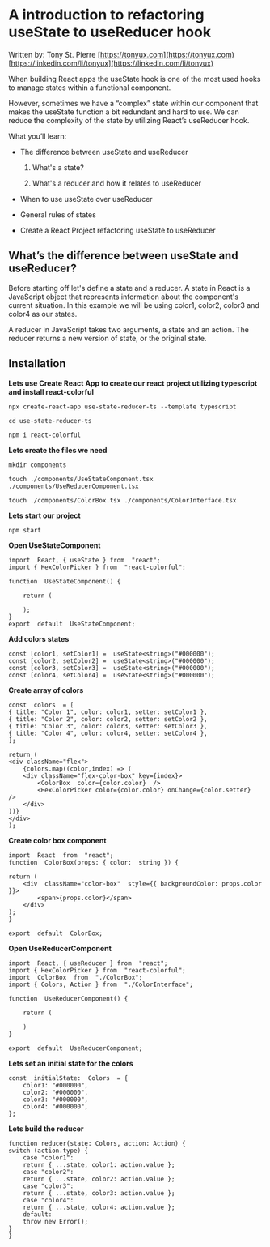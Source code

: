 # A introduction to refactoring useState to useReducer hook


Written by: Tony St. Pierre
[https://tonyux.com](https://tonyux.com)
[https://linkedin.com/li/tonyux](https://linkedin.com/li/tonyux)

When building React apps the useState hook is one of the most used hooks to manage states within a functional component.

However, sometimes we have a “complex” state within our component that makes the useState function a bit redundant and hard to use. We can reduce the complexity of the state by utilizing React’s useReducer hook.
  

What you’ll learn:

-   The difference between useState and useReducer
    
	1.  What's a state?
    
	2.  What's a reducer and how it relates to useReducer
    
-   When to use useState over useReducer
    
-   General rules of states
    
-   Create a React Project refactoring useState to useReducer

## What’s the difference between useState and useReducer?

Before starting off let's define a state and a reducer. A state in React is a JavaScript object that represents information about the component's current situation. In this example we will be using color1, color2, color3 and color4 as our states.

A reducer in JavaScript takes two arguments, a state and an action. The reducer returns a new version of state, or the original state.


## Installation



**Lets use Create React App to create our react project utilizing typescript and install react-colorful**

    npx create-react-app use-state-reducer-ts --template typescript
    
    cd use-state-reducer-ts
    
    npm i react-colorful

    
**Lets create the files we need**

    mkdir components
    
    touch ./components/UseStateComponent.tsx ./components/UseReducerComponent.tsx
    
    touch ./components/ColorBox.tsx ./components/ColorInterface.tsx


**Lets start our project**

    npm start

**Open UseStateComponent**

    import  React, { useState } from  "react";
    import { HexColorPicker } from  "react-colorful";

    function  UseStateComponent() {
    
	    return (
	    
	    );
    }
    export  default  UseStateComponent;

**Add colors states**

    const [color1, setColor1] =  useState<string>("#000000");
    const [color2, setColor2] =  useState<string>("#000000");
    const [color3, setColor3] =  useState<string>("#000000");
    const [color4, setColor4] =  useState<string>("#000000");

**Create array of colors**

    const  colors  = [
    { title: "Color 1", color: color1, setter: setColor1 },
    { title: "Color 2", color: color2, setter: setColor2 },
    { title: "Color 3", color: color3, setter: setColor3 },
    { title: "Color 4", color: color4, setter: setColor4 },
    ];

    return (
    <div className="flex">
	    {colors.map((color,index) => (
	    <div className="flex-color-box" key={index}>
			<ColorBox  color={color.color}  />
		    <HexColorPicker color={color.color} onChange={color.setter}  />
	    </div>
    ))}
    </div>
    );

**Create color box component**

    import  React  from  "react";
    function  ColorBox(props: { color:  string }) {
    
    return (
	    <div  className="color-box"  style={{ backgroundColor: props.color }}>
		    <span>{props.color}</span>
	    </div>
    );
    }

    export  default  ColorBox;



**Open UseReducerComponent**

    import  React, { useReducer } from  "react";
    import { HexColorPicker } from  "react-colorful";
    import  ColorBox  from  "./ColorBox";
    import { Colors, Action } from  "./ColorInterface";
    
    function  UseReducerComponent() {
  
	    return (
	    
	    )
    }
    
    export  default  UseReducerComponent;


**Lets set an initial state for the colors**

    const  initialState:  Colors  = {
	    color1: "#000000",
	    color2: "#000000",
	    color3: "#000000",
	    color4: "#000000",
    };


**Lets build the reducer**

    function reducer(state: Colors, action: Action) {
    switch (action.type) {
        case "color1":
        return { ...state, color1: action.value };
        case "color2":
        return { ...state, color2: action.value };
        case "color3":
        return { ...state, color3: action.value };
        case "color4":
        return { ...state, color4: action.value };
        default:
        throw new Error();
    }
    }